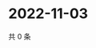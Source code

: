 # 2022-11-03

共 0 条

<!-- BEGIN WEIBO -->
<!-- 最后更新时间 Thu Nov 03 2022 14:22:23 GMT+0800 (China Standard Time) -->

<!-- END WEIBO -->
